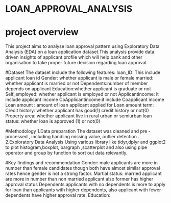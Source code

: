# LOAN_APPROVAL_ANALYSIS

# project overview
This project aims to analyse loan approval pattern using Exploratory Data
Analysis (EDA) on a loan application dataset.This analysis provide data 
driven insights of applicant profile which will help bank and other organisation 
to take proper future decision regarding loan approval.

#Dataset
The dataset include the following features:
loan_ID: This include applicant loan id
Gender: whether applicant is male or female
married: whether applicant is married or not
Dependents:number of member depends on applicant
Education:whether applicant is graduate or not
Self_employed: whether applicant is employed or not
Applicantincome: it include applicant income
CoApplicantincome:it include Coapplicant income
Loan amount : amount of loan applicant applied for
Loan amount term:
Credit history: whether applicant has good(1) credit history or not(0)
Property area: whether applicant live in rural urban or semiurban
loan status: whether loan is approved (1) or not(0)

#Methodology
1.Data preparation
The dataset was cleaned and pre -processed , including handling missing value,
outlier detection .
2.Exploratory Data Analysis
Using various library like tidyr,dplyr and ggplot2 to plot histogram,boxplot,
bargraph ,scatterplot and  also using pipe operator and group by function to 
sort out data relevantly.

#Key findings and recommendation
Gender: male applicants are more in number than female candidates though both
have almost similar approval rates hence gender is not a strong factor.
Martial status: married applicant are more in number than non married applicant
also former has higher approval status
Dependents:applicants with no dependents is more to apply for loan than 
applicants with higher dependents, also applicant with fewer dependents have higher
approval rate.
Education:





